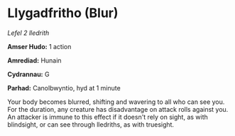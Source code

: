 # Llygadfritho (Blur)

*Lefel 2 lledrith*

**Amser Hudo:** 1 action

**Amrediad:** Hunain

**Cydrannau:** G

**Parhad:** Canolbwyntio, hyd at 1 minute

Your body becomes blurred, shifting and wavering to all who can see you. For the duration, any creature has disadvantage on attack rolls against you. An attacker is immune to this effect if it doesn't rely on sight, as with blindsight, or can see through lledriths, as with truesight.